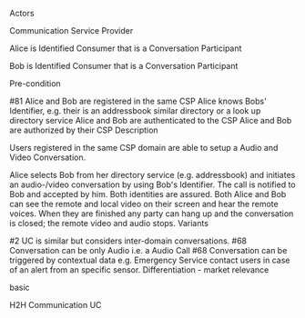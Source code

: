 Actors

Communication Service Provider

Alice is Identified Consumer that is a Conversation Participant

Bob is Identified Consumer that is a Conversation Participant

Pre-condition

#81 Alice and Bob are registered in the same CSP
Alice knows Bobs' Identifier, e.g. their is an addressbook similar directory or a look up directory service
Alice and Bob are authenticated to the CSP
Alice and Bob are authorized by their CSP
Description

Users registered in the same CSP domain are able to setup a Audio and Video Conversation.

Alice selects Bob from her directory service (e.g. addressbook) and initiates an audio-/video conversation by using Bob's Identifier.
The call is notified to Bob and accepted by him. Both identities are assured.
Both Alice and Bob can see the remote and local video on their screen and hear the remote voices.
When they are finished any party can hang up and the conversation is closed; the remote video and audio stops.
Variants

#2 UC is similar but considers inter-domain conversations.
#68 Conversation can be only Audio i.e. a Audio Call
#68 Conversation can be triggered by contextual data e.g. Emergency Service contact users in case of an alert from an specific sensor.
Differentiation - market relevance

basic

H2H Communication UC

